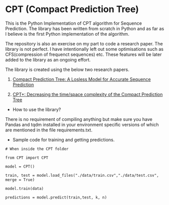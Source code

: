 # CPT (Compact Prediction Tree)

This is the Python Implementation of CPT algorithm for Sequence Prediction. The library has been written from scratch in Python and as far as I believe is the first Python implementation of the algorithm.

The repository is also an exercise on my part to code a research paper. The library is not perfect. I have intentionally left out some optimisations such as CFS(compression of frequenct sequences) etc. These features will be later added to the library as an ongoing effort.

The library is created using the below two research papers.

1. [Compact Prediction Tree: A Losless Model for Accurate Sequence Prediction](http://www.philippe-fournier-viger.com/spmf/ADMA2013_Compact_Prediction_tree) 

2. [CPT+: Decreasing the time/space complexity of the Compact Prediction Tree](https://pdfs.semanticscholar.org/bd00/0fe7e222b8095c6591291cd7bef18f970ab7.pdf)


- How to use the library?

There is no requirement of compiling anything but make sure you have Pandas and tqdm installed in your environment specific versions of which are mentioned in the file requirements.txt.

- Sample code for training and getting predictions.

~~~
# When inside the CPT folder

from CPT import CPT

model = CPT()

train, test = model.load_files("./data/train.csv","./data/test.csv", merge = True)

model.train(data)

predictions = model.predict(train,test, k, n)

~~~



